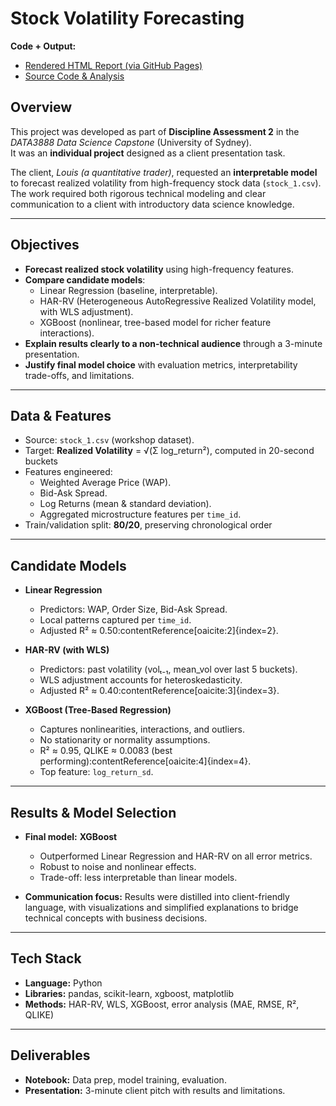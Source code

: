# Stock Volatility Forecasting  

**Code + Output:**  
- [Rendered HTML Report (via GitHub Pages)](https://yun-522.github.io/Stock-Volatility-Forecasting/)  
- [Source Code & Analysis](./Discipline-Assessment-2-Stock-1.html)  


## Overview  
This project was developed as part of **Discipline Assessment 2** in the *DATA3888 Data Science Capstone* (University of Sydney).  
It was an **individual project** designed as a client presentation task.  

The client, *Louis (a quantitative trader)*, requested an **interpretable model** to forecast realized volatility from high-frequency stock data (`stock_1.csv`).  
The work required both rigorous technical modeling and clear communication to a client with introductory data science knowledge.  


---

## Objectives  
- **Forecast realized stock volatility** using high-frequency features.  
- **Compare candidate models**:  
  - Linear Regression (baseline, interpretable).  
  - HAR-RV (Heterogeneous AutoRegressive Realized Volatility model, with WLS adjustment).  
  - XGBoost (nonlinear, tree-based model for richer feature interactions).  
- **Explain results clearly to a non-technical audience** through a 3-minute presentation.  
- **Justify final model choice** with evaluation metrics, interpretability trade-offs, and limitations.  

---

## Data & Features  
- Source: `stock_1.csv` (workshop dataset).  
- Target: **Realized Volatility** = √(Σ log_return²), computed in 20-second buckets  
- Features engineered:  
  - Weighted Average Price (WAP).  
  - Bid-Ask Spread.  
  - Log Returns (mean & standard deviation).  
  - Aggregated microstructure features per `time_id`.  
- Train/validation split: **80/20**, preserving chronological order

---

## Candidate Models  
- **Linear Regression**  
  - Predictors: WAP, Order Size, Bid-Ask Spread.  
  - Local patterns captured per `time_id`.  
  - Adjusted R² ≈ 0.50:contentReference[oaicite:2]{index=2}.  

- **HAR-RV (with WLS)**  
  - Predictors: past volatility (volₜ₋₁, mean_vol over last 5 buckets).  
  - WLS adjustment accounts for heteroskedasticity.  
  - Adjusted R² ≈ 0.40:contentReference[oaicite:3]{index=3}.  

- **XGBoost (Tree-Based Regression)**  
  - Captures nonlinearities, interactions, and outliers.  
  - No stationarity or normality assumptions.  
  - R² ≈ 0.95, QLIKE ≈ 0.0083 (best performing):contentReference[oaicite:4]{index=4}.  
  - Top feature: `log_return_sd`.  

---

## Results & Model Selection  
- **Final model:** **XGBoost**  
  - Outperformed Linear Regression and HAR-RV on all error metrics.  
  - Robust to noise and nonlinear effects.  
  - Trade-off: less interpretable than linear models.  

- **Communication focus:** Results were distilled into client-friendly language, with visualizations and simplified explanations to bridge technical concepts with business decisions.  

---

## Tech Stack  
- **Language:** Python  
- **Libraries:** pandas, scikit-learn, xgboost, matplotlib  
- **Methods:** HAR-RV, WLS, XGBoost, error analysis (MAE, RMSE, R², QLIKE)  

---

## Deliverables  
- **Notebook:** Data prep, model training, evaluation.  
- **Presentation:** 3-minute client pitch with results and limitations.  
